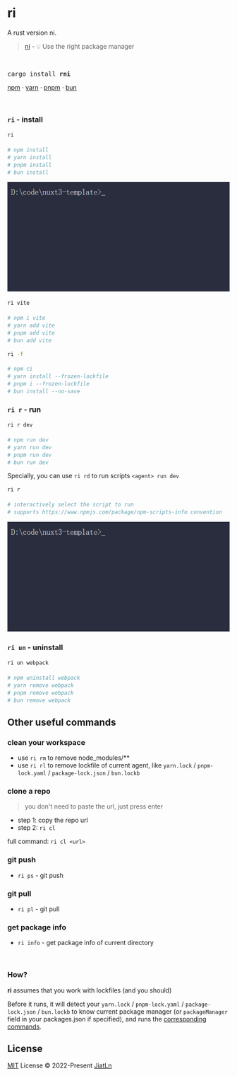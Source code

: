 # ri
A rust version ni.

> [ni](https://github.com/antfu/ni) - 💡 Use the right package manager

<br>

<pre>
cargo install <b>rni</b>
</pre>

<a href='https://docs.npmjs.com/cli/v6/commands/npm'>npm</a> · <a href='https://yarnpkg.com'>yarn</a> · <a href='https://pnpm.js.org/en/'>pnpm</a> · <a href='https://bun.sh/'>bun</a>

<br>

### `ri` - install

```bash
ri

# npm install
# yarn install
# pnpm install
# bun install
```

<p align="left">
  <img
    src="./graphs/ri.gif"
    alt="ri"
    title="ri"
  />
</p>

```bash
ri vite

# npm i vite
# yarn add vite
# pnpm add vite
# bun add vite
```

```bash
ri -f

# npm ci
# yarn install --frozen-lockfile
# pnpm i --frozen-lockfile
# bun install --no-save
```

### `ri r` - run

```bash
ri r dev

# npm run dev
# yarn run dev
# pnpm run dev
# bun run dev
```

Specially, you can use `ri rd` to run scripts `<agent> run dev`

```bash
ri r

# interactively select the script to run
# supports https://www.npmjs.com/package/npm-scripts-info convention
```



<p align="left">
  <img
    src="./graphs/ri_r.gif"
    alt="ri r"
    title="ri r"
  />
</p>

### `ri un` - uninstall

```bash
ri un webpack

# npm uninstall webpack
# yarn remove webpack
# pnpm remove webpack
# bun remove webpack
```

## Other useful commands

### clean your workspace

- use `ri rm` to remove node_modules/**
- use `ri rl` to remove lockfile of current agent, like `yarn.lock` / `pnpm-lock.yaml` / `package-lock.json` / `bun.lockb`

### clone a repo

> you don't need to paste the url, just press enter

- step 1: copy the repo url
- step 2: `ri cl`


full command: `ri cl <url>`

### git push

- `ri ps` - git push

### git pull

- `ri pl` - git pull

### get package info

- `ri info` - get package info of current directory

<br>

### How?

**ri** assumes that you work with lockfiles (and you should)

Before it runs, it will detect your `yarn.lock` / `pnpm-lock.yaml` / `package-lock.json` / `bun.lockb` to know current package manager (or `packageManager` field in your packages.json if specified), and runs the [corresponding commands](https://github.com/JiatLn/ri/blob/main/src/agents.rs).

## License

[MIT](./LICENSE) License © 2022-Present [JiatLn](https://github.com/JiatLn)
